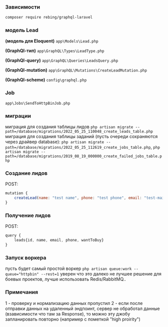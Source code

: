 ### Зависимости
```bash
composer require rebing/graphql-laravel
```

### модель Lead

**(модель для Eloquent)**
`app\Models\Lead.php`

**(GraphQl-тип)**
`app\GraphQL\Types\LeadType.php`

**(GraphQl-query)**
`app\GraphQL\Queries\LeadsQuery.php`

**(GraphQl-mutation)**
`app\GraphQL\Mutations\CreateLeadMutation.php`

**(GraphQl-scheme)**
`config\graphql.php`

### Job
`app\Jobs\SendToHttpBinJob.php`

### миграции
миграция для создания таблицы лидов
`php artisan migrate --path=/database/migrations/2022_05_25_110048_create_leads_table.php`
миграция для создания таблицы заданий (пусть очереди сохраняются через драйвер database):
`php artisan migrate --path=/database/migrations/2022_05_25_112619_create_jobs_table.php`,
`php artisan migrate --path=/database/migrations/2019_08_19_000000_create_failed_jobs_table.php`

### Создание лидов
POST:
```js
mutation {
	createLead(name: "test name", phone: "test phone", email: "test-mail@mail.ru", wantToBuy: true){id, name, email, phone, wantToBuy}
}
```

### Получение лидов
POST:
```js
query {
	leads{id, name, email, phone, wantToBuy}
}
```

### Запуск воркера
пусть будет самый простой воркер
`php artisan queue:work --queue="httpbin" --rest=1`
уверен что это далеко не лучшее решение для боевых проектов, лучше использовать Redis/RabbitMQ..

### Примечания
1 - проверку и нормализацию данных пропустил
2 - если после отправки данных на удаленный эндпоинт, сервер не обработал данные (взависимости что там за Response), то можно эту джобу запланировать повторно (например с пометкой "high proirity")
